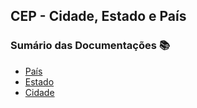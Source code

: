 ## CEP - Cidade, Estado e País

### Sumário das Documentações :books:

- [País](https://github.com/scevangelista/CEP/blob/main/docs/Country.md)<br />
- [Estado](https://github.com/scevangelista/CEP/blob/main/docs/State.md)<br />
- [Cidade](https://github.com/scevangelista/CEP/blob/main/docs/City.md)